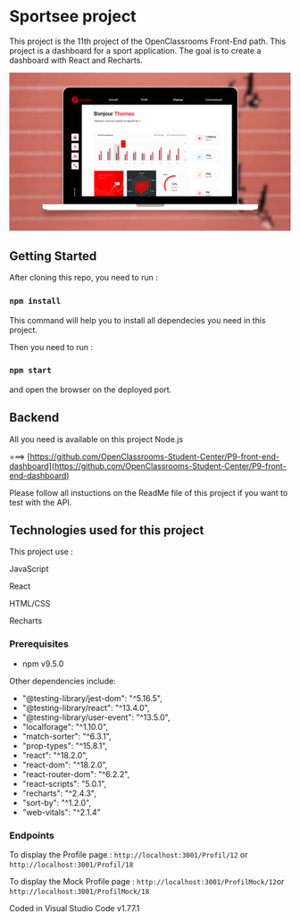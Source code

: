# Sportsee project

This project is the 11th project of the OpenClassrooms Front-End path. This project is a dashboard for a sport application. The goal is to create a dashboard with React and Recharts.

![Sportsee](SportSee.png)

## Getting Started

After cloning this repo, you need to run :

### `npm install`

This command will help you to install all dependecies you need in this project.

Then you need to run :

### `npm start`

and open the browser on the deployed port.

## Backend

All you need is available on this project Node.js

===> [https://github.com/OpenClassrooms-Student-Center/P9-front-end-dashboard](https://github.com/OpenClassrooms-Student-Center/P9-front-end-dashboard)

Please follow all instuctions on the ReadMe file of this project if you want to test with the API.

## Technologies used for this project

This project use :

JavaScript

React

HTML/CSS

Recharts

### Prerequisites

- npm v9.5.0

Other dependencies include:

- "@testing-library/jest-dom": "^5.16.5",
- "@testing-library/react": "^13.4.0",
- "@testing-library/user-event": "^13.5.0",
- "localforage": "^1.10.0",
- "match-sorter": "^6.3.1",
- "prop-types": "^15.8.1",
- "react": "^18.2.0",
- "react-dom": "^18.2.0",
- "react-router-dom": "^6.2.2",
- "react-scripts": "5.0.1",
- "recharts": "^2.4.3",
- "sort-by": "^1.2.0",
- "web-vitals": "^2.1.4"

### Endpoints

To display the Profile page : `http://localhost:3001/Profil/12` or `http://localhost:3001/Profil/18`

To display the Mock Profile page : `http://localhost:3001/ProfilMock/12`or `http://localhost:3001/ProfilMock/18`

Coded in Visual Studio Code v1.77.1
